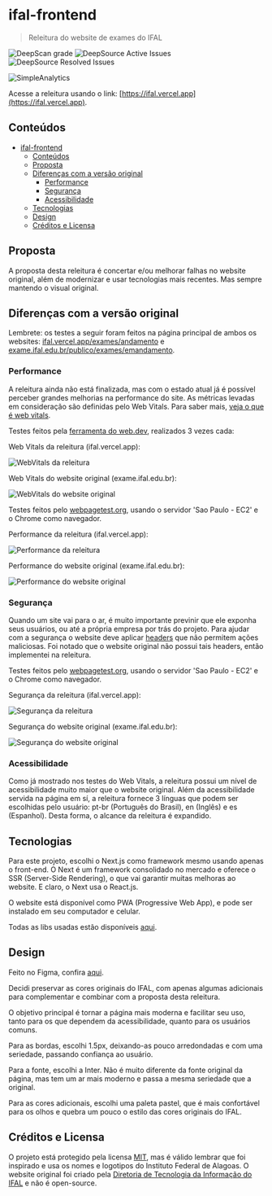 # ifal-frontend

> Releitura do website de exames do IFAL

![DeepScan grade](https://deepscan.io/api/teams/14855/projects/19494/branches/508117/badge/grade.svg?token=a1fa0980263b30233c0ddf1e9c3ed778290db2ee)
![DeepSource Active Issues](https://deepsource.io/gh/gepetojj/ifal-frontend.svg/?label=active+issues&show_trend=true&token=RdvqC1HuCWwS0DhEYqy--6uC)
![DeepSource Resolved Issues](https://deepsource.io/gh/gepetojj/ifal-frontend.svg/?label=resolved+issues&show_trend=true&token=RdvqC1HuCWwS0DhEYqy--6uC)

![SimpleAnalytics](https://simpleanalyticsbadge.com/ifal.vercel.app?mode=dark)

Acesse a releitura usando o link: [https://ifal.vercel.app](https://ifal.vercel.app).

## Conteúdos

-   [ifal-frontend](#ifal-frontend)
    -   [Conteúdos](#conteúdos)
    -   [Proposta](#proposta)
    -   [Diferenças com a versão original](#diferenças-com-a-versão-original)
        -   [Performance](#performance)
        -   [Segurança](#segurança)
        -   [Acessibilidade](#acessibilidade)
    -   [Tecnologias](#tecnologias)
    -   [Design](#design)
    -   [Créditos e Licensa](#créditos-e-licensa)

## Proposta

A proposta desta releitura é concertar e/ou melhorar falhas no website original, além de modernizar e usar tecnologias mais recentes. Mas sempre mantendo o visual original.

## Diferenças com a versão original

Lembrete: os testes a seguir foram feitos na página principal de ambos os websites: [ifal.vercel.app/exames/andamento](https://ifal.vercel.app/exames/andamento) e [exame.ifal.edu.br/publico/exames/emandamento](https://exame.ifal.edu.br/publico/exames/emandamento).

### Performance

A releitura ainda não está finalizada, mas com o estado atual já é possível perceber grandes melhorias na performance do site. As métricas levadas em consideração são definidas pelo Web Vitals. Para saber mais, [veja o que é web vitals](https://web.dev/vitals/).

Testes feitos pela [ferramenta do web.dev](https://web.dev/measure/), realizados 3 vezes cada:

Web Vitals da releitura (ifal.vercel.app):

![WebVitals da releitura](https://github.com/gepetojj/ifal-exames-frontend/blob/main/.github/assets/webvitals-ifalrework.png?raw=true)

Web Vitals do website original (exame.ifal.edu.br):

![WebVitals do website original](https://github.com/gepetojj/ifal-exames-frontend/blob/main/.github/assets/webvitals-ifaloriginal.png?raw=true)

Testes feitos pelo [webpagetest.org](https://webpagetest.org/), usando o servidor 'Sao Paulo - EC2' e o Chrome como navegador.

Performance da releitura (ifal.vercel.app):

![Performance da releitura](https://github.com/gepetojj/ifal-exames-frontend/blob/main/.github/assets/performance-ifalrework.png?raw=true)

Performance do website original (exame.ifal.edu.br):

![Performance do website original](https://github.com/gepetojj/ifal-exames-frontend/blob/main/.github/assets/performance-ifaloriginal.png?raw=true)

### Segurança

Quando um site vai para o ar, é muito importante previnir que ele exponha seus usuários, ou até a própria empresa por trás do projeto. Para ajudar com a segurança o website deve aplicar [headers](https://developer.mozilla.org/pt-BR/docs/Web/HTTP/Headers) que não permitem ações maliciosas. Foi notado que o website original não possui tais headers, então implementei na releitura.

Testes feitos pelo [webpagetest.org](https://webpagetest.org/), usando o servidor 'Sao Paulo - EC2' e o Chrome como navegador.

Segurança da releitura (ifal.vercel.app):

![Segurança da releitura](https://github.com/gepetojj/ifal-exames-frontend/blob/main/.github/assets/security-ifalrework.png?raw=true)

Segurança do website original (exame.ifal.edu.br):

![Segurança do website original](https://github.com/gepetojj/ifal-exames-frontend/blob/main/.github/assets/security-ifaloriginal.png?raw=true)

### Acessibilidade

Como já mostrado nos testes do Web Vitals, a releitura possui um nível de acessibilidade muito maior que o website original. Além da acessibilidade servida na página em sí, a releitura fornece 3 línguas que podem ser escolhidas pelo usuário: pt-br (Português do Brasil), en (Inglês) e es (Espanhol). Desta forma, o alcance da releitura é expandido.

## Tecnologias

Para este projeto, escolhi o Next.js como framework mesmo usando apenas o front-end. O Next é um framework consolidado no mercado e oferece o SSR (Server-Side Rendering), o que vai garantir muitas melhoras ao website. E claro, o Next usa o React.js.

O website está disponível como PWA (Progressive Web App), e pode ser instalado em seu computador e celular.

Todas as libs usadas estão disponíveis [aqui](https://github.com/gepetojj/ifal-exames-frontend/blob/main/package.json).

## Design

Feito no Figma, confira [aqui](https://www.figma.com/file/KH2HRnZw7UmMBb8aQ1oDUQ/IFAL).

Decidi preservar as cores originais do IFAL, com apenas algumas adicionais para complementar e combinar com a proposta desta releitura.

O objetivo principal é tornar a página mais moderna e facilitar seu uso, tanto para os que dependem da acessibilidade, quanto para os usuários comuns.

Para as bordas, escolhi 1.5px, deixando-as pouco arredondadas e com uma seriedade, passando confiança ao usuário.

Para a fonte, escolhi a Inter. Não é muito diferente da fonte original da página, mas tem um ar mais moderno e passa a mesma seriedade que a original.

Para as cores adicionais, escolhi uma paleta pastel, que é mais confortável para os olhos e quebra um pouco o estilo das cores originais do IFAL.

## Créditos e Licensa

O projeto está protegido pela licensa [MIT](https://github.com/gepetojj/ifal-exames-frontend/blob/main/LICENSE), mas é válido lembrar que foi inspirado e usa os nomes e logotipos do Instituto Federal de Alagoas. O website original foi criado pela [Diretoria de Tecnologia da Informação do IFAL](https://www.dti.ifal.edu.br/) e não é open-source.
